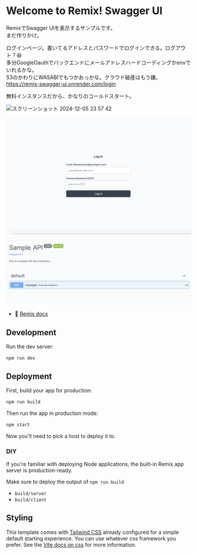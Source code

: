 # Welcome to Remix! Swagger UI

RemixでSwagger UIを表示するサンプルです。  
まだ作りかけ。  

ログインページ。書いてるアドレスとパスワードでログインできる。ログアウト？😆    
多分GoogleOauthでバックエンドにメールアドレスハードコーディングかenvでいれるかな。  
S3のかわりにWASABIでもつかおっかな。クラウド破産はもう嫌。    
https://remix-swagger-ui.onrender.com/login  

無料インスタンスだから、かなりのコールドスタート。  

<img width="768" alt="スクリーンショット 2024-12-05 23 57 42" src="https://github.com/user-attachments/assets/340933f0-77cb-4b14-9eac-1308ddd19b05">

![alt text](readmeAssets/login.png)
![alt text](readmeAssets/swagger.png)

- 📖 [Remix docs](https://remix.run/docs)

## Development

Run the dev server:

```shellscript
npm run dev
```

## Deployment

First, build your app for production:

```sh
npm run build
```

Then run the app in production mode:

```sh
npm start
```

Now you'll need to pick a host to deploy it to.

### DIY

If you're familiar with deploying Node applications, the built-in Remix app server is production-ready.

Make sure to deploy the output of `npm run build`

- `build/server`
- `build/client`

## Styling

This template comes with [Tailwind CSS](https://tailwindcss.com/) already configured for a simple default starting experience. You can use whatever css framework you prefer. See the [Vite docs on css](https://vitejs.dev/guide/features.html#css) for more information.
